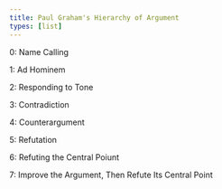 ```yaml
---
title: Paul Graham's Hierarchy of Argument
types: [list]
---
```


0:  Name Calling

1:  Ad Hominem

2:  Responding to Tone

3:  Contradiction

4:  Counterargument

5:  Refutation

6:  Refuting the Central Poiunt

7:  Improve the Argument, Then Refute Its Central Point
